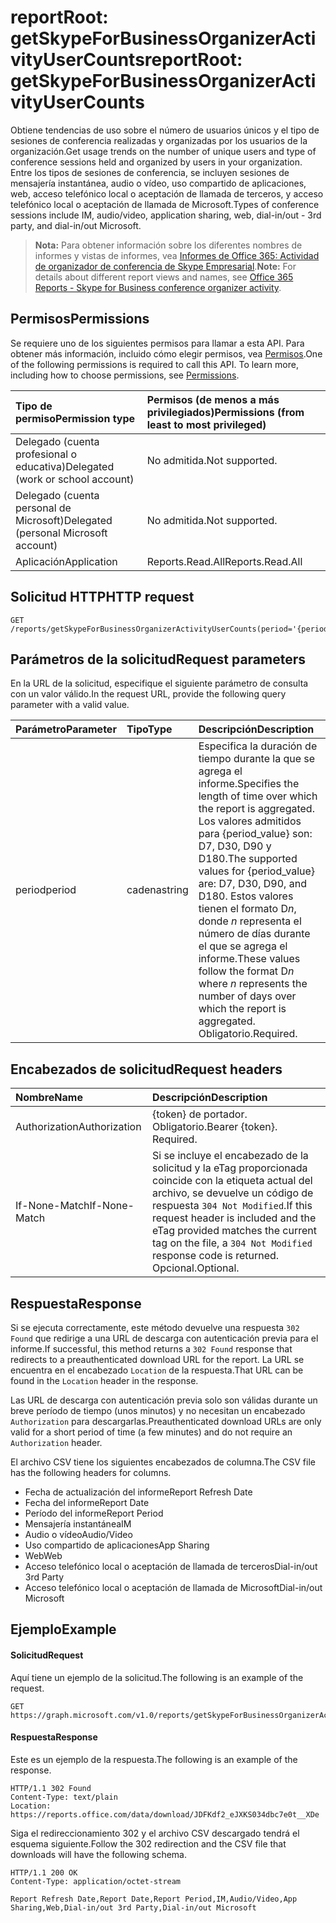 # <a name="reportroot-getskypeforbusinessorganizeractivityusercounts"></a><span data-ttu-id="28250-101">reportRoot: getSkypeForBusinessOrganizerActivityUserCounts</span><span class="sxs-lookup"><span data-stu-id="28250-101">reportRoot: getSkypeForBusinessOrganizerActivityUserCounts</span></span>

<span data-ttu-id="28250-102">Obtiene tendencias de uso sobre el número de usuarios únicos y el tipo de sesiones de conferencia realizadas y organizadas por los usuarios de la organización.</span><span class="sxs-lookup"><span data-stu-id="28250-102">Get usage trends on the number of unique users and type of conference sessions held and organized by users in your organization.</span></span> <span data-ttu-id="28250-103">Entre los tipos de sesiones de conferencia, se incluyen sesiones de mensajería instantánea, audio o vídeo, uso compartido de aplicaciones, web, acceso telefónico local o aceptación de llamada de terceros, y acceso telefónico local o aceptación de llamada de Microsoft.</span><span class="sxs-lookup"><span data-stu-id="28250-103">Types of conference sessions include IM, audio/video, application sharing, web, dial-in/out - 3rd party, and dial-in/out Microsoft.</span></span>

> <span data-ttu-id="28250-104">**Nota:** Para obtener información sobre los diferentes nombres de informes y vistas de informes, vea [Informes de Office 365: Actividad de organizador de conferencia de Skype Empresarial](https://support.office.com/client/Skype-for-Business-Online-conference-organized-activity-03a255d4-0e1d-4b24-b73d-7a62fae36254).</span><span class="sxs-lookup"><span data-stu-id="28250-104">**Note:** For details about different report views and names, see [Office 365 Reports - Skype for Business conference organizer activity](https://support.office.com/client/Skype-for-Business-Online-conference-organized-activity-03a255d4-0e1d-4b24-b73d-7a62fae36254).</span></span>

## <a name="permissions"></a><span data-ttu-id="28250-105">Permisos</span><span class="sxs-lookup"><span data-stu-id="28250-105">Permissions</span></span>

<span data-ttu-id="28250-p102">Se requiere uno de los siguientes permisos para llamar a esta API. Para obtener más información, incluido cómo elegir permisos, vea [Permisos](../../../concepts/permissions_reference.md).</span><span class="sxs-lookup"><span data-stu-id="28250-p102">One of the following permissions is required to call this API. To learn more, including how to choose permissions, see [Permissions](../../../concepts/permissions_reference.md).</span></span>

| <span data-ttu-id="28250-108">Tipo de permiso</span><span class="sxs-lookup"><span data-stu-id="28250-108">Permission type</span></span>                        | <span data-ttu-id="28250-109">Permisos (de menos a más privilegiados)</span><span class="sxs-lookup"><span data-stu-id="28250-109">Permissions (from least to most privileged)</span></span> |
| :------------------------------------- | :--------------------------------------- |
| <span data-ttu-id="28250-110">Delegado (cuenta profesional o educativa)</span><span class="sxs-lookup"><span data-stu-id="28250-110">Delegated (work or school account)</span></span>     | <span data-ttu-id="28250-111">No admitida.</span><span class="sxs-lookup"><span data-stu-id="28250-111">Not supported.</span></span>                           |
| <span data-ttu-id="28250-112">Delegado (cuenta personal de Microsoft)</span><span class="sxs-lookup"><span data-stu-id="28250-112">Delegated (personal Microsoft account)</span></span> | <span data-ttu-id="28250-113">No admitida.</span><span class="sxs-lookup"><span data-stu-id="28250-113">Not supported.</span></span>                           |
| <span data-ttu-id="28250-114">Aplicación</span><span class="sxs-lookup"><span data-stu-id="28250-114">Application</span></span>                            | <span data-ttu-id="28250-115">Reports.Read.All</span><span class="sxs-lookup"><span data-stu-id="28250-115">Reports.Read.All</span></span>                         |

## <a name="http-request"></a><span data-ttu-id="28250-116">Solicitud HTTP</span><span class="sxs-lookup"><span data-stu-id="28250-116">HTTP request</span></span>

<!-- { "blockType": "ignored" } --> 

```http
GET /reports/getSkypeForBusinessOrganizerActivityUserCounts(period='{period_value}')
```

## <a name="request-parameters"></a><span data-ttu-id="28250-117">Parámetros de la solicitud</span><span class="sxs-lookup"><span data-stu-id="28250-117">Request parameters</span></span>

<span data-ttu-id="28250-118">En la URL de la solicitud, especifique el siguiente parámetro de consulta con un valor válido.</span><span class="sxs-lookup"><span data-stu-id="28250-118">In the request URL, provide the following query parameter with a valid value.</span></span>

| <span data-ttu-id="28250-119">Parámetro</span><span class="sxs-lookup"><span data-stu-id="28250-119">Parameter</span></span> | <span data-ttu-id="28250-120">Tipo</span><span class="sxs-lookup"><span data-stu-id="28250-120">Type</span></span>   | <span data-ttu-id="28250-121">Descripción</span><span class="sxs-lookup"><span data-stu-id="28250-121">Description</span></span>                              |
| :-------- | :----- | :--------------------------------------- |
| <span data-ttu-id="28250-122">period</span><span class="sxs-lookup"><span data-stu-id="28250-122">period</span></span>    | <span data-ttu-id="28250-123">cadena</span><span class="sxs-lookup"><span data-stu-id="28250-123">string</span></span> | <span data-ttu-id="28250-124">Especifica la duración de tiempo durante la que se agrega el informe.</span><span class="sxs-lookup"><span data-stu-id="28250-124">Specifies the length of time over which the report is aggregated.</span></span> <span data-ttu-id="28250-125">Los valores admitidos para {period_value} son: D7, D30, D90 y D180.</span><span class="sxs-lookup"><span data-stu-id="28250-125">The supported values for {period_value} are: D7, D30, D90, and D180.</span></span> <span data-ttu-id="28250-126">Estos valores tienen el formato D*n*, donde *n* representa el número de días durante el que se agrega el informe.</span><span class="sxs-lookup"><span data-stu-id="28250-126">These values follow the format D*n* where *n* represents the number of days over which the report is aggregated.</span></span> <span data-ttu-id="28250-127">Obligatorio.</span><span class="sxs-lookup"><span data-stu-id="28250-127">Required.</span></span> |

## <a name="request-headers"></a><span data-ttu-id="28250-128">Encabezados de solicitud</span><span class="sxs-lookup"><span data-stu-id="28250-128">Request headers</span></span>

| <span data-ttu-id="28250-129">Nombre</span><span class="sxs-lookup"><span data-stu-id="28250-129">Name</span></span>          | <span data-ttu-id="28250-130">Descripción</span><span class="sxs-lookup"><span data-stu-id="28250-130">Description</span></span>               |
| :------------ | :------------------------ |
| <span data-ttu-id="28250-131">Authorization</span><span class="sxs-lookup"><span data-stu-id="28250-131">Authorization</span></span> | <span data-ttu-id="28250-p104">{token} de portador. Obligatorio.</span><span class="sxs-lookup"><span data-stu-id="28250-p104">Bearer {token}. Required.</span></span> |
| <span data-ttu-id="28250-134">If-None-Match</span><span class="sxs-lookup"><span data-stu-id="28250-134">If-None-Match</span></span> | <span data-ttu-id="28250-135">Si se incluye el encabezado de la solicitud y la eTag proporcionada coincide con la etiqueta actual del archivo, se devuelve un código de respuesta `304 Not Modified`.</span><span class="sxs-lookup"><span data-stu-id="28250-135">If this request header is included and the eTag provided matches the current tag on the file, a `304 Not Modified` response code is returned.</span></span> <span data-ttu-id="28250-136">Opcional.</span><span class="sxs-lookup"><span data-stu-id="28250-136">Optional.</span></span> |

## <a name="response"></a><span data-ttu-id="28250-137">Respuesta</span><span class="sxs-lookup"><span data-stu-id="28250-137">Response</span></span>

<span data-ttu-id="28250-138">Si se ejecuta correctamente, este método devuelve una respuesta `302 Found` que redirige a una URL de descarga con autenticación previa para el informe.</span><span class="sxs-lookup"><span data-stu-id="28250-138">If successful, this method returns a `302 Found` response that redirects to a preauthenticated download URL for the report.</span></span> <span data-ttu-id="28250-139">La URL se encuentra en el encabezado `Location` de la respuesta.</span><span class="sxs-lookup"><span data-stu-id="28250-139">That URL can be found in the `Location` header in the response.</span></span>

<span data-ttu-id="28250-140">Las URL de descarga con autenticación previa solo son válidas durante un breve período de tiempo (unos minutos) y no necesitan un encabezado `Authorization` para descargarlas.</span><span class="sxs-lookup"><span data-stu-id="28250-140">Preauthenticated download URLs are only valid for a short period of time (a few minutes) and do not require an `Authorization` header.</span></span>

<span data-ttu-id="28250-141">El archivo CSV tiene los siguientes encabezados de columna.</span><span class="sxs-lookup"><span data-stu-id="28250-141">The CSV file has the following headers for columns.</span></span>

- <span data-ttu-id="28250-142">Fecha de actualización del informe</span><span class="sxs-lookup"><span data-stu-id="28250-142">Report Refresh Date</span></span>
- <span data-ttu-id="28250-143">Fecha del informe</span><span class="sxs-lookup"><span data-stu-id="28250-143">Report Date</span></span>
- <span data-ttu-id="28250-144">Período del informe</span><span class="sxs-lookup"><span data-stu-id="28250-144">Report Period</span></span>
- <span data-ttu-id="28250-145">Mensajería instantánea</span><span class="sxs-lookup"><span data-stu-id="28250-145">IM</span></span>
- <span data-ttu-id="28250-146">Audio o vídeo</span><span class="sxs-lookup"><span data-stu-id="28250-146">Audio/Video</span></span>
- <span data-ttu-id="28250-147">Uso compartido de aplicaciones</span><span class="sxs-lookup"><span data-stu-id="28250-147">App Sharing</span></span>
- <span data-ttu-id="28250-148">Web</span><span class="sxs-lookup"><span data-stu-id="28250-148">Web</span></span>
- <span data-ttu-id="28250-149">Acceso telefónico local o aceptación de llamada de terceros</span><span class="sxs-lookup"><span data-stu-id="28250-149">Dial-in/out 3rd Party</span></span>
- <span data-ttu-id="28250-150">Acceso telefónico local o aceptación de llamada de Microsoft</span><span class="sxs-lookup"><span data-stu-id="28250-150">Dial-in/out Microsoft</span></span>

## <a name="example"></a><span data-ttu-id="28250-151">Ejemplo</span><span class="sxs-lookup"><span data-stu-id="28250-151">Example</span></span>

#### <a name="request"></a><span data-ttu-id="28250-152">Solicitud</span><span class="sxs-lookup"><span data-stu-id="28250-152">Request</span></span>

<span data-ttu-id="28250-153">Aquí tiene un ejemplo de la solicitud.</span><span class="sxs-lookup"><span data-stu-id="28250-153">The following is an example of the request.</span></span>

<!-- {
  "blockType": "request",
  "name": "reportroot_getskypeforbusinessorganizeractivityusercounts"
}-->

```http
GET https://graph.microsoft.com/v1.0/reports/getSkypeForBusinessOrganizerActivityUserCounts(period='D7')
```

#### <a name="response"></a><span data-ttu-id="28250-154">Respuesta</span><span class="sxs-lookup"><span data-stu-id="28250-154">Response</span></span>

<span data-ttu-id="28250-155">Este es un ejemplo de la respuesta.</span><span class="sxs-lookup"><span data-stu-id="28250-155">The following is an example of the response.</span></span>

<!-- { "blockType": "ignored" } --> 

```http
HTTP/1.1 302 Found
Content-Type: text/plain
Location: https://reports.office.com/data/download/JDFKdf2_eJXKS034dbc7e0t__XDe
```

<span data-ttu-id="28250-156">Siga el redireccionamiento 302 y el archivo CSV descargado tendrá el esquema siguiente.</span><span class="sxs-lookup"><span data-stu-id="28250-156">Follow the 302 redirection and the CSV file that downloads will have the following schema.</span></span>

<!-- {
  "blockType": "response",
  "truncated": true,
  "@odata.type": "stream"
} -->

```http
HTTP/1.1 200 OK
Content-Type: application/octet-stream

Report Refresh Date,Report Date,Report Period,IM,Audio/Video,App Sharing,Web,Dial-in/out 3rd Party,Dial-in/out Microsoft
```
